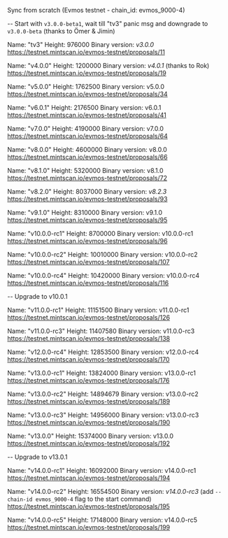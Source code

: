 Sync from scratch (Evmos testnet - chain_id: evmos_9000-4)

-- Start with `v3.0.0-beta1`, wait till "tv3" panic msg and downgrade to `v3.0.0-beta` (thanks to Ömer & Jimin)

Name: "tv3"
Height: 976000
Binary version: *v3.0.0*
https://testnet.mintscan.io/evmos-testnet/proposals/11

Name: "v4.0.0"
Height: 1200000
Binary version: *v4.0.1* (thanks to Rok)
https://testnet.mintscan.io/evmos-testnet/proposals/19

Name: "v5.0.0"
Height: 1762500
Binary version: v5.0.0
https://testnet.mintscan.io/evmos-testnet/proposals/34

Name: "v6.0.1"
Height: 2176500
Binary version: v6.0.1
https://testnet.mintscan.io/evmos-testnet/proposals/41

Name: "v7.0.0"
Height: 4190000
Binary version: v7.0.0
https://testnet.mintscan.io/evmos-testnet/proposals/64

Name: "v8.0.0"
Height: 4600000
Binary version: v8.0.0
https://testnet.mintscan.io/evmos-testnet/proposals/66

Name: "v8.1.0"
Height: 5320000
Binary version: v8.1.0
https://testnet.mintscan.io/evmos-testnet/proposals/72

Name: "v8.2.0"
Height: 8037000
Binary version: *v8.2.3*
https://testnet.mintscan.io/evmos-testnet/proposals/93

Name: "v9.1.0"
Height: 8310000
Binary version: v9.1.0
https://testnet.mintscan.io/evmos-testnet/proposals/95

Name: "v10.0.0-rc1"
Height: 8700000
Binary version: v10.0.0-rc1
https://testnet.mintscan.io/evmos-testnet/proposals/96

Name: "v10.0.0-rc2"
Height: 10010000
Binary version: v10.0.0-rc2
https://testnet.mintscan.io/evmos-testnet/proposals/107

Name: "v10.0.0-rc4"
Height: 10420000
Binary version: v10.0.0-rc4
https://testnet.mintscan.io/evmos-testnet/proposals/116

-- Upgrade to v10.0.1

Name: "v11.0.0-rc1"
Height: 11151500
Binary version: v11.0.0-rc1
https://testnet.mintscan.io/evmos-testnet/proposals/126

Name: "v11.0.0-rc3"
Height: 11407580
Binary version: v11.0.0-rc3
https://testnet.mintscan.io/evmos-testnet/proposals/138

Name: "v12.0.0-rc4"
Height: 12853500
Binary version: v12.0.0-rc4
https://testnet.mintscan.io/evmos-testnet/proposals/170

Name: "v13.0.0-rc1"
Height: 13824000
Binary version: v13.0.0-rc1
https://testnet.mintscan.io/evmos-testnet/proposals/176

Name: "v13.0.0-rc2"
Height: 14894679
Binary version: v13.0.0-rc2
https://testnet.mintscan.io/evmos-testnet/proposals/189

Name: "v13.0.0-rc3"
Height: 14956000
Binary version: v13.0.0-rc3
https://testnet.mintscan.io/evmos-testnet/proposals/190

Name: "v13.0.0"
Height: 15374000
Binary version: v13.0.0
https://testnet.mintscan.io/evmos-testnet/proposals/192

-- Upgrade to v13.0.1

Name: "v14.0.0-rc1"
Height: 16092000
Binary version: v14.0.0-rc1
https://testnet.mintscan.io/evmos-testnet/proposals/194

Name: "v14.0.0-rc2"
Height: 16554500
Binary version: *v14.0.0-rc3* (add `--chain-id evmos_9000-4` flag to the start command)
https://testnet.mintscan.io/evmos-testnet/proposals/195

Name: "v14.0.0-rc5"
Height: 17148000
Binary version: v14.0.0-rc5
https://testnet.mintscan.io/evmos-testnet/proposals/199

